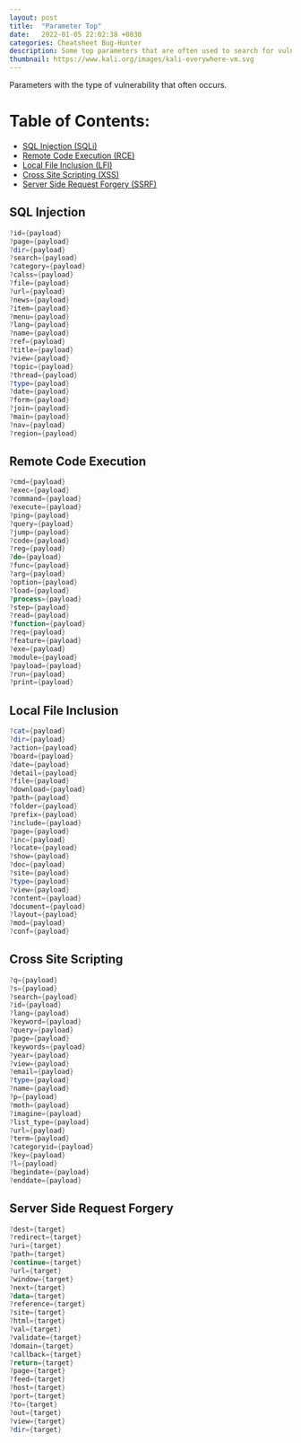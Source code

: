 ```yaml
---
layout: post
title:  "Parameter Top"
date:   2022-01-05 22:02:38 +0830
categories: Cheatsheet Bug-Hunter
description: Some top parameters that are often used to search for vulnerabilities.
thumbnail: https://www.kali.org/images/kali-everywhere-vm.svg
---
```


Parameters with the type of vulnerability that often occurs.

# Table of Contents:
   - <a href="#SQLi">SQL Injection (SQLi)</a>
   - <a href="#remote-code-execution">Remote Code Execution (RCE)</a>
   - <a href="#local-file-inclusion">Local File Inclusion (LFI)</a>
   - <a href="#cross-site-scripting">Cross Site Scripting (XSS)</a>
   - <a href="#server-side-request-forgery">Server Side Request Forgery (SSRF)</a>


## [](#header-2)SQL Injection

```powershell
?id={payload}
?page={payload}
?dir={payload}
?search={payload}
?category={payload}
?calss={payload}
?file={payload}
?url={payload}
?news={payload}
?item={payload}
?menu={payload}
?lang={payload}
?name={payload}
?ref={payload}
?title={payload}
?view={payload}
?topic={payload}
?thread={payload}
?type={payload}
?date={payload}
?form={payload}
?join={payload}
?main={payload}
?nav={payload}
?region={payload}
```

## [](#header-2)Remote Code Execution

```powershell
?cmd={payload}
?exec={payload}
?command={payload}
?execute={payload}
?ping={payload}
?query={payload}
?jump={payload}
?code={payload}
?reg={payload}
?do={payload}
?func={payload}
?arg={payload}
?option={payload}
?load={payload}
?process={payload}
?step={payload}
?read={payload}
?function={payload}
?req={payload}
?feature={payload}
?exe={payload}
?module={payload}
?payload={payload}
?run={payload}
?print={payload}
```

## [](#header-2)Local File Inclusion

```powershell
?cat={payload}
?dir={payload}
?action={payload}
?board={payload}
?date={payload}
?detail={payload}
?file={payload}
?download={payload}
?path={payload}
?folder={payload}
?prefix={payload}
?include={payload}
?page={payload}
?inc={payload}
?locate={payload}
?show={payload}
?doc={payload}
?site={payload}
?type={payload}
?view={payload}
?content={payload}
?document={payload}
?layout={payload}
?mod={payload}
?conf={payload}
```

## [](#header-2)Cross Site Scripting

```powershell
?q={payload}
?s={payload}
?search={payload}
?id={payload}
?lang={payload}
?keyword={payload}
?query={payload}
?page={payload}
?keywords={payload}
?year={payload}
?view={payload}
?email={payload}
?type={payload}
?name={payload}
?p={payload}
?moth={payload}
?imagine={payload}
?list_type={payload}
?url={payload}
?term={payload}
?categoryid={payload}
?key={payload}
?l={payload}
?begindate={payload}
?enddate={payload}
```

## [](#header-2)Server Side Request Forgery

```powershell
?dest={target}
?redirect={target}
?uri={target}
?path={target}
?continue={target}
?url={target}
?window={target}
?next={target}
?data={target}
?reference={target}
?site={target}
?html={target}
?val={target}
?validate={target}
?domain={target}
?callback={target}
?return={target}
?page={target}
?feed={target}
?host={target}
?port={target}
?to={target}
?out={target}
?view={target}
?dir={target}
```